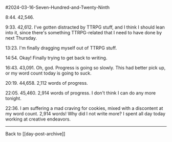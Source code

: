 #2024-03-16-Seven-Hundred-and-Twenty-Ninth

8:44.  42,546.

9:33.  42,612.  I've gotten distracted by TTRPG stuff, and I think I should lean into it, since there's something TTRPG-related that I need to have done by next Thursday.

13:23.  I'm finally dragging myself out of TTRPG stuff.

14:54.  Okay!  Finally trying to get back to writing.

16:43.  43,091.  Oh, god.  Progress is going so slowly.  This had better pick up, or my word count today is going to suck.

20:19.  44,658.  2,112 words of progress.

22:05.  45,460.  2,914 words of progress.  I don't think I can do any more tonight.

22:36.  I am suffering a mad craving for cookies, mixed with a discontent at my word count.  2,914 words!  Why did I not write more?  I spent all day today working at creative endeavors.

---
Back to [[day-post-archive]]